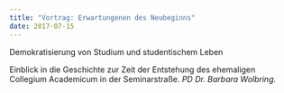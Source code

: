 ```yaml
---
title: "Vortrag: Erwartungenen des Neubeginns"
date: 2017-07-15
---
```


Demokratisierung von Studium und studentischem Leben

Einblick in die Geschichte zur Zeit der Entstehung des ehemaligen Collegium Academicum in der Seminarstraße. <cite>PD Dr. Barbara Wolbring.</cite>